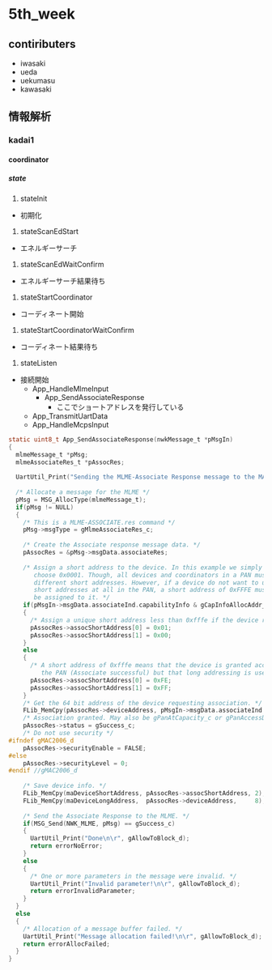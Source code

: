 # 5th_week

## contiributers

* iwasaki
* ueda
* uekumasu
* kawasaki

## 情報解析

### kadai1

#### coordinator

##### state

1. stateInit
  * 初期化
1. stateScanEdStart
  * エネルギーサーチ
1. stateScanEdWaitConfirm
  * エネルギーサーチ結果待ち
1. stateStartCoordinator
  * コーディネート開始
1. stateStartCoordinatorWaitConfirm
  * コーディネート結果待ち
1. stateListen
  * 接続開始
    * App_HandleMlmeInput
      * App_SendAssociateResponse
        * ここでショートアドレスを発行している
    * App_TransmitUartData
    * App_HandleMcpsInput

```c
static uint8_t App_SendAssociateResponse(nwkMessage_t *pMsgIn)
{
  mlmeMessage_t *pMsg;
  mlmeAssociateRes_t *pAssocRes;
 
  UartUtil_Print("Sending the MLME-Associate Response message to the MAC...", gAllowToBlock_d);
 
  /* Allocate a message for the MLME */
  pMsg = MSG_AllocType(mlmeMessage_t);
  if(pMsg != NULL)
  {
    /* This is a MLME-ASSOCIATE.res command */
    pMsg->msgType = gMlmeAssociateRes_c;
    
    /* Create the Associate response message data. */
    pAssocRes = &pMsg->msgData.associateRes;
    
    /* Assign a short address to the device. In this example we simply
       choose 0x0001. Though, all devices and coordinators in a PAN must have
       different short addresses. However, if a device do not want to use 
       short addresses at all in the PAN, a short address of 0xFFFE must
       be assigned to it. */
    if(pMsgIn->msgData.associateInd.capabilityInfo & gCapInfoAllocAddr_c)
    {
      /* Assign a unique short address less than 0xfffe if the device requests so. */
      pAssocRes->assocShortAddress[0] = 0x01;
      pAssocRes->assocShortAddress[1] = 0x00;
    }
    else
    {
      /* A short address of 0xfffe means that the device is granted access to
         the PAN (Associate successful) but that long addressing is used.*/
      pAssocRes->assocShortAddress[0] = 0xFE;
      pAssocRes->assocShortAddress[1] = 0xFF;
    }
    /* Get the 64 bit address of the device requesting association. */
    FLib_MemCpy(pAssocRes->deviceAddress, pMsgIn->msgData.associateInd.deviceAddress, 8);
    /* Association granted. May also be gPanAtCapacity_c or gPanAccessDenied_c. */
    pAssocRes->status = gSuccess_c;
    /* Do not use security */
#ifndef gMAC2006_d
    pAssocRes->securityEnable = FALSE;
#else
	pAssocRes->securityLevel = 0;
#endif //gMAC2006_d	
    
    /* Save device info. */
    FLib_MemCpy(maDeviceShortAddress, pAssocRes->assocShortAddress, 2);
    FLib_MemCpy(maDeviceLongAddress,  pAssocRes->deviceAddress,     8);
    
    /* Send the Associate Response to the MLME. */
    if(MSG_Send(NWK_MLME, pMsg) == gSuccess_c)
    {
      UartUtil_Print("Done\n\r", gAllowToBlock_d);
      return errorNoError;
    }
    else
    {
      /* One or more parameters in the message were invalid. */
      UartUtil_Print("Invalid parameter!\n\r", gAllowToBlock_d);
      return errorInvalidParameter;
    }
  }
  else
  {
    /* Allocation of a message buffer failed. */
    UartUtil_Print("Message allocation failed!\n\r", gAllowToBlock_d);
    return errorAllocFailed;
  }
}
```
